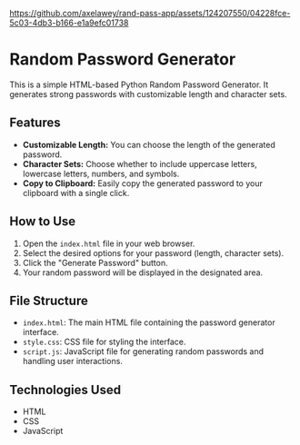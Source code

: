 

https://github.com/axelawey/rand-pass-app/assets/124207550/04228fce-5c03-4db3-b166-e1a9efc01738


# Random Password Generator

This is a simple HTML-based Python Random Password Generator. It generates strong passwords with customizable length and character sets.

## Features

- **Customizable Length:** You can choose the length of the generated password.
- **Character Sets:** Choose whether to include uppercase letters, lowercase letters, numbers, and symbols.
- **Copy to Clipboard:** Easily copy the generated password to your clipboard with a single click.

## How to Use

1. Open the `index.html` file in your web browser.
2. Select the desired options for your password (length, character sets).
3. Click the "Generate Password" button.
4. Your random password will be displayed in the designated area.


## File Structure

- `index.html`: The main HTML file containing the password generator interface.
- `style.css`: CSS file for styling the interface.
- `script.js`: JavaScript file for generating random passwords and handling user interactions.

## Technologies Used

- HTML
- CSS
- JavaScript

